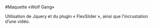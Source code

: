 #Maquette «Wolf Gang»




Utilisation de Jquery et du plugin « FlexSlider », ainsi que l'incrustation d’une vidéo.